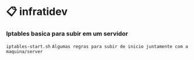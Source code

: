 # 📋 infratidev
### Iptables basica para subir em um servidor

```iptables-start.sh```
`Algumas regras para subir de inicio juntamente com a maquina/server`
